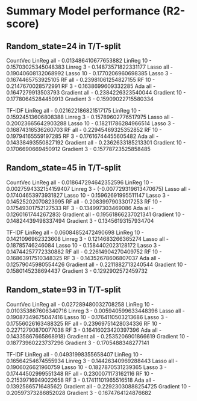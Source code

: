# Summary Model performance (R2-score)

## Random_state=24 in T/T-split
CountVec
LinReg all - 0.013486410677653882
LinReg 10 - 0.15703025345048383
Linreg 3 - 0.14873571822331177
Lasso all - 0.19040608132068992
Lasso 10 - 0.1770206960698385
Lasso 3 - 0.1674465753925105
RF all - 0.23981061254827155
RF 10 - 0.2147670028572991
RF 3 - 0.1638699609332285
Ada all - 0.1647279913503793
Gradient all - 0.2384226323540044
Gradient 10 - 0.17780645284450913
Gradient 3 - 0.15909022715580334

TF-IDF
LinReg all - 0.021622186821517175
LinReg 10 - 0.15924513606808388
Linreg 3 - 0.15789602776517975
Lasso all - 0.20023665642903288
Lasso 10 - 0.18211786284966514
Lasso 3 - 0.16874316536260703
RF all - 0.22945469325352852
RF 10 - 0.19794165559197285
RF 3 - 0.17616744455605482
Ada all - 0.14338493550827192
Gradient all - 0.2362633185213301
Gradient 10 - 0.1706690669450912
Gradient 3 - 0.15778723525858485


## Random_state=45 in T/T-split
CountVec
LinReg all - 0.018647294642352596
LinReg 10 - 0.0027594332154159407
Linreg 3 - (-0.007729319613470675)
Lasso all - 0.17404653973931827
Lasso 10 - 0.15962691995511147
Lasso 3 - 0.14525202070823995
RF all - 0.20839979033017253
RF 10 - 0.17549301752127533
RF 3 - 0.134997303469086
Ada all - 0.1260161744267283}
Gradient all - 0.19561866237021341
Gradient 10 - 0.14824439498337494
Gradient 3 - 0.13456193157934704

TF-IDF
LinReg all - 0.06084852472490698
LinReg 10 - 0.1421096962323608
Linreg 3 - 0.1214683266365274
Lasso all - 0.18785746246084
Lasso 10 - 0.1584402023128172
Lasso 3 - 0.14744257772330882
RF all - 0.22614904270409752
RF 10 - 0.16863917510348325
RF 3 - 0.14352678606807037
Ada all - 0.12579045980554426
Gradient all - 0.2211882713240544
Gradient 10 - 0.1580145238694437
Gradient 3 - 0.1292902572459732

## Random_state=93 in T/T-split
CountVec
LinReg all - 0.027289480032708258
LinReg 10 - 0.010353867606340716
Linreg 3 - 0.005940599633448396
Lasso all - 0.19087349675047416
Lasso 10 - 0.1764110503213686
Lasso 3 - 0.17556026163488325
RF all - 0.23969751428034336
RF 10 - 0.22712790870077038
RF 3 - 0.16416023420397396
Ada all - 0.14335867665868918}
Gradient all - 0.2535206901866619
Gradient 10 - 0.18773960223737296
Gradient 3 - 0.1705488348277141

TF-IDF
LinReg all - 0.04931998355658407
LinReg 10 - 0.16564254674555934
Linreg 3 - 0.14426340969288443
Lasso all - 0.1906026621960759
Lasso 10 - 0.1827870531239365
Lasso 3 - 0.17444502999551348
RF all - 0.2300071173162116
RF 10 - 0.21539716949022658
RF 3 - 0.17411101965516518
Ada all - 0.1392586571648562}
Gradient all - 0.22923030888254725
Gradient 10 - 0.20597373286852028
Gradient 3 - 0.1674764124876682